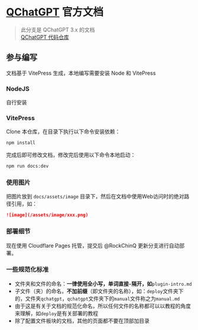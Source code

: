 # [QChatGPT](https://github.com/RockChinQ/QChatGPT) 官方文档

> 此分支是 QChatGPT 3.x 的文档  
> [QChatGPT 代码仓库](https://github.com/RockChinQ/QChatGPT)  

## 参与编写

文档基于 VitePress 生成，本地编写需要安装 Node 和 VitePress

### NodeJS

自行安装

### VitePress 

Clone 本仓库，在目录下执行以下命令安装依赖：

```bash
npm install
```

完成后即可修改文档，修改完后使用以下命令本地启动：

```bash
npm run docs:dev
```

### 使用图片

把图片放到 `docs/assets/image` 目录下，然后在文档中使用Web访问时的绝对路径引用，如：

```markdown
![image](/assets/image/xxx.png)
```

### 部署细节

现在使用 Cloudflare Pages 托管，提交后 @RockChinQ 更新分支进行自动部署。

### 一些规范化标准

- 文件夹和文件的命名：**一律使用全小写，单词直接`-`隔开，如**`plugin-intro.md`
- 子文件（夹）的命名，**不加前缀**（即文件夹的名称），如：`deploy`文件夹下的，文件夹`qchatgpt`，`qchatgpt`文件夹下的`manual`文件称之为`manual.md`
- 由于这是有关于文档的规范化命名，所以任何文件的名称都可以以教程的角度来理解，如`deploy`是有关部署的教程
- 除了配置文件板块的文档，其他的页面都不要在顶部加目录
